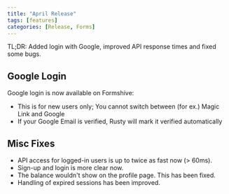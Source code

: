 ```yaml
---
title: "April Release"
tags: [features]
categories: [Release, Forms]
---
```


TL;DR: Added login with Google, improved API response times and fixed some bugs.

## Google Login

Google login is now available on Formshive:

- This is for new users only; You cannot switch between (for ex.) Magic Link and Google
- If your Google Email is verified, Rusty will mark it verified automatically

## Misc Fixes

- API access for logged-in users is up to twice as fast now (> 60ms).
- Sign-up and login is more clear now.
- The balance wouldn't show on the profile page. This has been fixed.
- Handling of expired sessions has been improved.